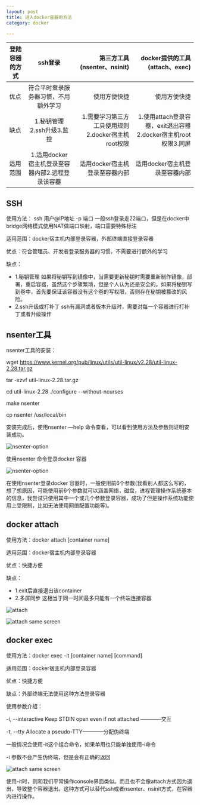 ```yaml
---
layout: post
title: 进入docker容器的方法
category: docker

---
```


|  登陆容器的方式 | ssh登录|第三方工具(nsenter、nsinit)|docker提供的工具(attach、exec)|
| ------------- |:-------------:| -----:| -----: |
| 优点 | 符合平时登录服务器习惯，不用额外学习| 使用方便快捷 | 使用方便快捷     |
| 缺点           | 1.秘钥管理2.ssh升级3.监控 | 1.需要学习第三方工具使用规则2.docker宿主机root权限|1.使用attach登录容器，exit退出容器2.docker宿主机root权限3.同屏|
| 适用范围       | 1.适用docker宿主机登录至容器内部2.远程登录该容器       |适用docker宿主机登录至容器内部| 适用docker宿主机登录至容器内部|


## SSH

使用方法： ssh 用户@IP地址 -p 端口
一般ssh登录走22端口，但是在docker中bridge网络模式使用NAT做端口映射，端口需要特殊标注

适用范围：docker宿主机内部登录容器，外部终端直接登录容器

优点：符合管理员、开发者登录服务器的习惯，不需要进行额外的学习

缺点：
- 1.秘钥管理
如果将秘钥写到镜像中，当需要更新秘钥时需要重新制作镜像，部署，重启容器，虽然这个步骤繁琐，但是个人认为还是安全的。如果将秘钥写到卷中，首先要保证该容器没有这个卷的写权限，否则存在秘钥被篡改的风险。
- 2.ssh升级或打补丁
ssh有漏洞或者版本升级时，需要对每一个容器进行打补丁或者升级操作

## nsenter工具

nsenter工具的安装：

wget https://www.kernel.org/pub/linux/utils/util-linux/v2.28/util-linux-2.28.tar.gz

tar -xzvf util-linux-2.28.tar.gz

cd util-linux-2.28
./configure --without-ncurses

make nsenter

cp nsenter /usr/local/bin

安装完成后，使用nsenter —help 命令查看，可以看到使用方法及参数则证明安装成功。

![nsenter-option]({{site.baseurl}}/images/enter-docker/nsenter-option.png)

使用nsenter 命令登录docker 容器

![nsenter-option]({{site.baseurl}}/images/enter-docker/nsenter.png)

在使用nsenter登录docker 容器时，一般使用前6个参数(我看别人都这么写的，想了想原因，可能使用前6个参数就可以涵盖网络，磁盘，进程管理操作系统基本的信息，我尝试只使用其中一个或几个参数登录容器，成功了但是操作系统功能使用上受限制，比如无法使用网络配置功能等)。

## docker attach

使用方法：docker attach  [container name]

适用范围：docker宿主机内部登录容器
          
优点：快捷方便
       
缺点：
- 1.exit后直接退出该container
- 2.多屏同步 这相当于同一时间最多只能有一个终端连接容器

![attach]({{site.baseurl}}/images/enter-docker/attach.png)

![attach same screen]({{site.baseurl}}/images/enter-docker/attach-same-screen.png)

## docker exec
使用方法：docker exec -it [container name] [command]

适用范围：docker宿主机内部登录容器

优点：快捷方便

缺点：外部终端无法使用这种方法登录容器

使用参数介绍：

-i, --interactive               Keep STDIN open even if not attached ————交互

-t, --tty                        Allocate a pseudo-TTY————分配伪终端

一般情况会使用-it这个组合命令，如果单用也只能单独使用-i命令

-i 参数不会产生伪终端，但是会有正确的返回

![attach same screen]({{site.baseurl}}/images/enter-docker/exec.png)

使用-it时，则和我们平常操作console界面类似。而且也不会像attach方式因为退出，导致整个容器退出。这种方式可以替代ssh或者nsenter、nsinit方式，在容器内进行操作。


